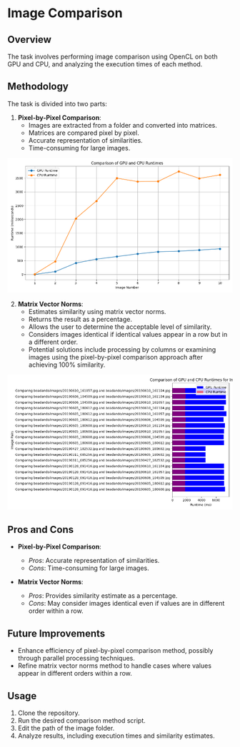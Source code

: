 # Image Comparison

## Overview

The task involves performing image comparison using OpenCL on both GPU and CPU, and analyzing the execution times of each method.

## Methodology

The task is divided into two parts:

1. **Pixel-by-Pixel Comparison**:
   - Images are extracted from a folder and converted into matrices.
   - Matrices are compared pixel by pixel.
   - Accurate representation of similarities.
   - Time-consuming for large images.

![Runtime Graph](https://github.com/SzGabor1/Parallel-Devices-Programming/blob/main/beadando/runtime.png)


2. **Matrix Vector Norms**:
   - Estimates similarity using matrix vector norms.
   - Returns the result as a percentage.
   - Allows the user to determine the acceptable level of similarity.
   - Considers images identical if identical values appear in a row but in a different order.
   - Potential solutions include processing by columns or examining images using the pixel-by-pixel comparison approach after achieving 100% similarity.

![Vecnorm Runtime Graph](https://github.com/SzGabor1/Parallel-Devices-Programming/blob/main/beadando/vec_runtime.png)

## Pros and Cons

- **Pixel-by-Pixel Comparison**:
  - *Pros*: Accurate representation of similarities.
  - *Cons*: Time-consuming for large images.

- **Matrix Vector Norms**:
  - *Pros*: Provides similarity estimate as a percentage.
  - *Cons*: May consider images identical even if values are in different order within a row.

## Future Improvements

- Enhance efficiency of pixel-by-pixel comparison method, possibly through parallel processing techniques.
- Refine matrix vector norms method to handle cases where values appear in different orders within a row.

## Usage

1. Clone the repository.
2. Run the desired comparison method script.
3. Edit the path of the image folder.
4. Analyze results, including execution times and similarity estimates.

